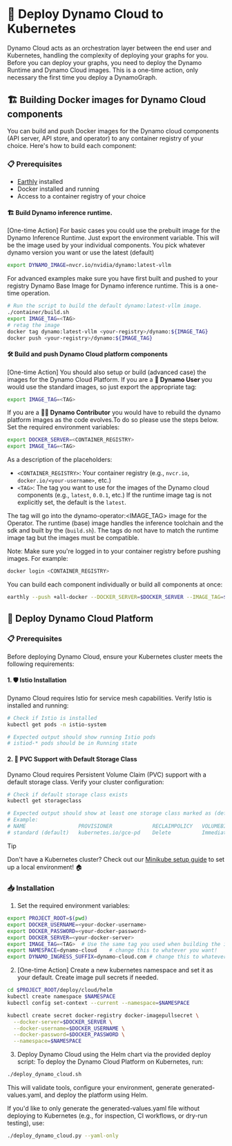 <!--
SPDX-FileCopyrightText: Copyright (c) 2025 NVIDIA CORPORATION & AFFILIATES. All rights reserved.
SPDX-License-Identifier: Apache-2.0

Licensed under the Apache License, Version 2.0 (the "License");
you may not use this file except in compliance with the License.
You may obtain a copy of the License at

http://www.apache.org/licenses/LICENSE-2.0

Unless required by applicable law or agreed to in writing, software
distributed under the License is distributed on an "AS IS" BASIS,
WITHOUT WARRANTIES OR CONDITIONS OF ANY KIND, either express or implied.
See the License for the specific language governing permissions and
limitations under the License.
-->

# 🚀 Deploy Dynamo Cloud to Kubernetes

Dynamo Cloud acts as an orchestration layer between the end user and Kubernetes, handling the complexity of deploying your graphs for you.
Before you can deploy your graphs, you need to deploy the Dynamo Runtime and Dynamo Cloud images. This is a one-time action, only necessary the first time you deploy a DynamoGraph.


## 🏗️ Building Docker images for Dynamo Cloud components

You can build and push Docker images for the Dynamo cloud components (API server, API store, and operator) to any container registry of your choice. Here's how to build each component:

### 📋 Prerequisites
- [Earthly](https://earthly.dev/) installed
- Docker installed and running
- Access to a container registry of your choice

#### 🏗️ Build Dynamo inference runtime.

[One-time Action]
For basic cases you could use the prebuilt image for the Dynamo Inference Runtime.
Just export the environment variable. This will be the image used by your individual components. You pick whatever dynamo version you want or use the latest (default)

```bash
export DYNAMO_IMAGE=nvcr.io/nvidia/dynamo:latest-vllm
```

For advanced examples make sure you have first built and pushed to your registry Dynamo Base Image for Dynamo inference runtime. This is a one-time operation.

```bash
# Run the script to build the default dynamo:latest-vllm image.
./container/build.sh
export IMAGE_TAG=<TAG>
# retag the image
docker tag dynamo:latest-vllm <your-registry>/dynamo:${IMAGE_TAG}
docker push <your-registry>/dynamo:${IMAGE_TAG}
```


#### 🛠️ Build and push Dynamo Cloud platform components

[One-time Action]
You should also setup or build (advanced case) the images for the Dynamo Cloud Platform.
If you are a **👤 Dynamo User** you would use the standard images, so just export the appropriate tag:
```bash
export IMAGE_TAG=<TAG>
```

If you are a **🧑‍💻 Dynamo Contributor** you would have to rebuild the dynamo platform images as the code evolves.To do so please use the steps below.
Set the required environment variables:

```bash
export DOCKER_SERVER=<CONTAINER_REGISTRY>
export IMAGE_TAG=<TAG>
```

As a description of the placeholders:
- `<CONTAINER_REGISTRY>`: Your container registry (e.g., `nvcr.io`, `docker.io/<your-username>`, etc.)
- `<TAG>`: The tag you want to use for the images of the Dynamo cloud components (e.g., `latest`, `0.0.1`, etc.)
If the runtime image tag is not explicitly set, the default is the `latest`.

The tag will go into the dynamo-operator:<IMAGE_TAG> image for the Operator.  The runtime (base) image handles the inference toolchain and the sdk and built by the (`build.sh`). The tags do not have to match the runtime  image tag but the images must be compatible.


Note: Make sure you're logged in to your container registry before pushing images. For example:
```bash
docker login <CONTAINER_REGISTRY>
```

You can build each component individually or build all components at once:


```bash
earthly --push +all-docker --DOCKER_SERVER=$DOCKER_SERVER --IMAGE_TAG=$IMAGE_TAG
```

## 🚀 Deploy Dynamo Cloud Platform

### 📋 Prerequisites
Before deploying Dynamo Cloud, ensure your Kubernetes cluster meets the following requirements:

#### 1. 🛡️ Istio Installation
Dynamo Cloud requires Istio for service mesh capabilities. Verify Istio is installed and running:

```bash
# Check if Istio is installed
kubectl get pods -n istio-system

# Expected output should show running Istio pods
# istiod-* pods should be in Running state
```

#### 2. 💾 PVC Support with Default Storage Class
Dynamo Cloud requires Persistent Volume Claim (PVC) support with a default storage class. Verify your cluster configuration:

```bash
# Check if default storage class exists
kubectl get storageclass

# Expected output should show at least one storage class marked as (default)
# Example:
# NAME                 PROVISIONER             RECLAIMPOLICY   VOLUMEBINDINGMODE      ALLOWVOLUMEEXPANSION   AGE
# standard (default)   kubernetes.io/gce-pd    Delete          Immediate              true                   1d
```

> [!TIP]
> Don't have a Kubernetes cluster? Check out our [Minikube setup guide](../../../docs/guides/dynamo_deploy/minikube.md) to set up a local environment! 🏠

### 📥 Installation

1. Set the required environment variables:
```bash
export PROJECT_ROOT=$(pwd)
export DOCKER_USERNAME=<your-docker-username>
export DOCKER_PASSWORD=<your-docker-password>
export DOCKER_SERVER=<your-docker-server>
export IMAGE_TAG=<TAG>  # Use the same tag you used when building the images
export NAMESPACE=dynamo-cloud    # change this to whatever you want!
export DYNAMO_INGRESS_SUFFIX=dynamo-cloud.com # change this to whatever you want!
```

2. [One-time Action] Create a new kubernetes namespace and set it as your default. Create image pull secrets if needed.

```bash
cd $PROJECT_ROOT/deploy/cloud/helm
kubectl create namespace $NAMESPACE
kubectl config set-context --current --namespace=$NAMESPACE

kubectl create secret docker-registry docker-imagepullsecret \
  --docker-server=$DOCKER_SERVER \
  --docker-username=$DOCKER_USERNAME \
  --docker-password=$DOCKER_PASSWORD \
  --namespace=$NAMESPACE
```

3. Deploy Dynamo Cloud using the Helm chart via the provided deploy script:
To deploy the Dynamo Cloud Platform on Kubernetes, run:

```bash
./deploy_dynamo_cloud.sh
```

This will validate tools, configure your environment, generate generated-values.yaml, and deploy the platform using Helm.

If you'd like to only generate the generated-values.yaml file without deploying to Kubernetes (e.g., for inspection, CI workflows, or dry-run testing), use:

```bash
./deploy_dynamo_cloud.py --yaml-only
```



